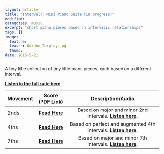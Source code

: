 ```yaml
---
layout: article
title: "Intervals: Mini Piano Suite (in progress)"
modified:
categories: music
excerpt: "short piano pieces based on intervalic relationships"
tags: []
image:
  feature: 
  teaser: Gordon_Tarpley.jpg
  thumb:
date: 2015-5-21
---
```

A tiny little collection of tiny little piano pieces, each based on a different interval. 

[**Listen to the full suite here**](https://soundcloud.com/capybarrage-reilly/sets/intervals-a-miniature-piano).

| Movement | Score (PDF Link) | Description/Audio |
|:-------------------------------------------------------------------------------------|:----------------------------:|:---:|
| 2nds | [**Read Here**](https://drive.google.com/file/d/0ByNSDE0eceDFakhPWkl4OUtrUVU/view?usp=sharing) | Based on major and minor 2nd intervals.  [**Listen here**](https://soundcloud.com/capybarrage-reilly/2nds-performed-by-melissa-lin). |
| 4ths | [**Read Here**](https://drive.google.com/file/d/0ByNSDE0eceDFTEhSWG13bDRpMTQ/view?usp=sharing) | Based on perfect and augmented 4th intervals.  [**Listen here**](https://soundcloud.com/capybarrage-reilly/4ths-performed-by-melissa-lin?in=capybarrage-reilly/sets/intervals-a-miniature-piano). |
| 7ths | [**Read Here**](https://drive.google.com/file/d/0ByNSDE0eceDFVUgxdWF2bkhHRlE/view?usp=sharing) | Based on major and minor 7th intervals.  [**Listen here**](https://soundcloud.com/capybarrage-reilly/7ths-performed-by-melissa-lin?in=capybarrage-reilly/sets/intervals-a-miniature-piano). |
